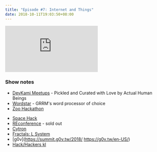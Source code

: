 ```yaml
---
title: "Episode #7: Internet and Things"
date: 2018-10-11T19:03:50+08:00
---
```

<div class="iframe-container">
<iframe class="video" src="https://www.youtube.com/embed/PZ7Vbj1u7yM" frameborder="0" allow="autoplay; encrypted-media" allowfullscreen></iframe>
</div>

### Show notes

* [DevKami Meetups](https://devkami.com/page/meetups/) - Pickled and Curated with Love by Actual Human Beings
* [Wordstar](https://en.wikipedia.org/wiki/WordStar) - GRRM's word processor of choice
* [Zoo Hackathon](https://www.facebook.com/events/240013563339170)
<!--more-->
* [Space Hack](https://www.facebook.com/spaceappskl/)
* [REconference](https://www.eventbrite.com/e/conference-2018-october-2018-tickets-50674235001) - sold out
* [Cytron](https://www.cytron.io/)
* [Fractals: L System](https://en.wikipedia.org/wiki/L-system)
* [g0v](https://summit.g0v.tw/2018/ https://g0v.tw/en-US/)
* [Hack/Hackers kl](https://www.facebook.com/HacksHackersKL/)
